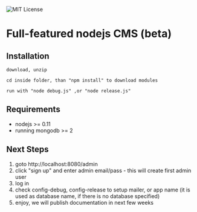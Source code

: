 
![MIT License][license-image]

# Full-featured nodejs CMS (beta)

## Installation

```
download, unzip
```

```
cd inside folder, than "npm install" to download modules
```

```
run with "node debug.js" ,or "node release.js"
```

## Requirements
- nodejs >= 0.11
- running mongodb >= 2

## Next Steps
1. goto http://localhost:8080/admin
2. click "sign up" and enter admin email/pass - this will create first admin user
3. log in
4. check config-debug, config-release to setup mailer, or app name (it is used as database name, if there is no database specified)
5. enjoy, we will publish documentation in next few weeks

[license-image]: https://img.shields.io/badge/license-MIT-blue.svg?style=flat
[license-url]: license.txt